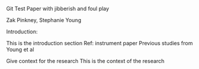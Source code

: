 Git Test Paper with jibberish and foul play


Zak Pinkney, Stephanie Young 


Introduction:

This is the introduction section 
Ref: instrument paper
Previous studies from Young et al


Give context for the research
This is the context of the research 
